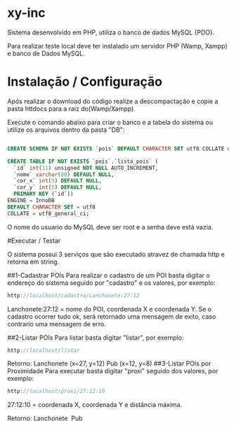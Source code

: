 # xy-inc

Sistema desenvolvido em PHP, utiliza o banco de dados MySQL {PDO}.

Para realizar teste local deve ter instalado um servidor PHP (Wamp, Xampp) e banco de Dados MySQL.

# Instalação / Configuração

  Após realizar o download do código realize a descompactação e copie a pasta httdocs para a raiz do(Wamp/Xampp).

Execute o comando abaixo para criar o banco e a tabela do sistema ou utilize os arquivos dentro da pasta "DB":

```sql

CREATE SCHEMA IF NOT EXISTS `pois` DEFAULT CHARACTER SET utf8 COLLATE utf8_general_ci ;

CREATE TABLE IF NOT EXISTS `pois`.`lista_pois` (
  `id` int(11) unsigned NOT NULL AUTO_INCREMENT,
  `nome` varchar(80) DEFAULT NULL,
  `cor_x` int(5) DEFAULT NULL,
  `cor_y` int(5) DEFAULT NULL,
  PRIMARY KEY (`id`))
ENGINE = InnoDB
DEFAULT CHARACTER SET = utf8
COLLATE = utf8_general_ci;
```
O nome do usuario do MySQL deve ser root e a senha deve está vazia.

#Executar / Testar

O sistema possui 3 serviços que são executado atravez de chamada http e retorna em string.

##1-Cadastrar POIs
  Para realizar o cadastro de um POI basta digitar o endereço do sistema seguido por "cadastro" e os valores, por exemplo:
```groovy
http://localhost/cadastro/Lanchonete:27:12
```
Lanchonete:27:12 = nome do POI, coordenada  X e coordenada Y.
Se o cadastro ocorrer tudo ok, será retornado uma mensagem de exito, caso contrario uma mensagem de erro.

##2-Listar POIs
  Para listar basta digitar "listar", por exemplo:
```groovy  
http://localhost/listar
```
Retorno: Lanchonete (x=27, y=12)
		 Pub (x=12, y=8)
##3-Listar POIs por Proximidade
  Para executar basta digitar "proxi" seguido dos valores, por exemplo:
```groovy
http://localhost/proxi/27:12:10
```
27:12:10 = coordenada  X, coordenada Y e distância máxima.

Retorno: Lanchonete 
		 Pub
